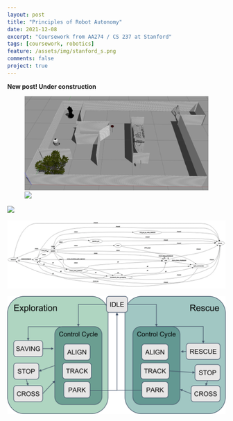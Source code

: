 ```yaml
---
layout: post
title: "Principles of Robot Autonomy"
date: 2021-12-08
excerpt: "Coursework from AA274 / CS 237 at Stanford"
tags: [coursework, robotics]
feature: /assets/img/stanford_s.png
comments: false
project: true
---
```


**New post! Under construction**


<figure class="half">
    <a href="/assets/img/274/gazebo1.png"><img src="/assets/img/274/gazebo1.png"></a>
    <a href="/assets/img/274/gazebo2.png"><img src="/assets/img/274/gazebo2.png"></a>
</figure>

<a href="/assets/img/274/rviz.png" style="max-height:300px; max-width: 100%; height: auto; width: auto;"><img src="/assets/img/274/rviz.png"></a>

<a href="/assets/img/274/rqt.png"><img src="/assets/img/274/rqt.png"></a>

<a href="/assets/img/274/fsm2.png" style="max-height:300px; max-width: 100%; height: auto; width: auto;"><img src="/assets/img/274/fsm2.png"></a>



